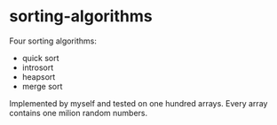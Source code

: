 # sorting-algorithms
Four sorting algorithms:
- quick sort
- introsort
- heapsort
- merge sort

Implemented by myself and tested on one hundred arrays. Every array contains one milion random numbers.
 
